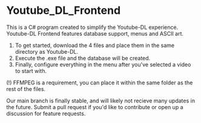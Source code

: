 # Youtube_DL_Frontend

This is a C# program created to simplify the Youtube-DL experience. Youtube-DL Frontend features database support, menus and ASCII art. 
1. To get started, download the 4 files and place them in the same directory as Youtube-DL.
2. Execute the .exe file and the database will be created. 
3. Finally, configure everything in the menu after you've selected a video to start with. 

(!) FFMPEG is a requirement, you can place it within the same folder as the rest of the files. 

Our main branch is finally stable, and will likely not recieve many updates in the future. Submit a pull request if you'd like to contribute or open up a discussion for feature requests.
